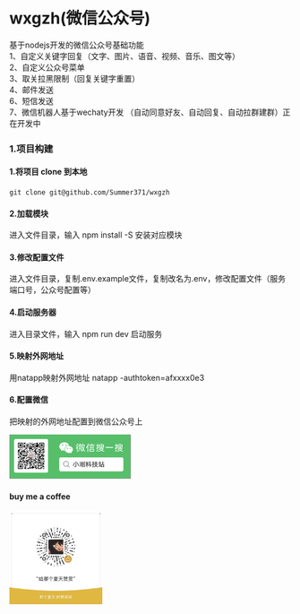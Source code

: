 # wxgzh(微信公众号)
基于nodejs开发的微信公众号基础功能<br>
1、自定义关键字回复（文字、图片、语音、视频、音乐、图文等）<br>
2、自定义公众号菜单<br>
3、取关拉黑限制（回复关键字重置）<br>
4、邮件发送<br>
6、短信发送<br>
7、微信机器人基于wechaty开发 （自动同意好友、自动回复、自动拉群建群）正在开发中

### 1.项目构建

#### 1.将项目 clone 到本地
```
git clone git@github.com/Summer371/wxgzh
```
#### 2.加载模块
进入文件目录，输入 npm install -S 安装对应模块

#### 3.修改配置文件
进入文件目录，复制.env.example文件，复制改名为.env，修改配置文件（服务端口号，公众号配置等）

#### 4.启动服务器
进入目录文件，输入 npm run dev 启动服务

#### 5.映射外网地址
用natapp映射外网地址  natapp -authtoken=afxxxx0e3    

#### 6.配置微信
把映射的外网地址配置到微信公众号上

<img src="./data/images/1.png" style="width: 43%">


#### buy me a coffee
<img src="./data/images/zan.png" style="width: 33%"></img>


